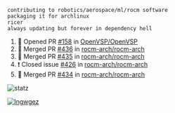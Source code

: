 ```
contributing to robotics/aerospace/ml/rocm software
packaging it for archlinux
ricer
always updating but forever in dependency hell
```

<!--START_SECTION:activity-->
1. 💪 Opened PR [#158](https://github.com//OpenVSP/OpenVSP/pull/158) in [OpenVSP/OpenVSP](https://github.com//OpenVSP/OpenVSP)
2. 🎉 Merged PR [#436](https://github.com//rocm-arch/rocm-arch/pull/436) in [rocm-arch/rocm-arch](https://github.com//rocm-arch/rocm-arch)
3. 🎉 Merged PR [#435](https://github.com//rocm-arch/rocm-arch/pull/435) in [rocm-arch/rocm-arch](https://github.com//rocm-arch/rocm-arch)
4. ❗️ Closed issue [#426](https://github.com//rocm-arch/rocm-arch/issues/426) in [rocm-arch/rocm-arch](https://github.com//rocm-arch/rocm-arch)
5. 🎉 Merged PR [#434](https://github.com//rocm-arch/rocm-arch/pull/434) in [rocm-arch/rocm-arch](https://github.com//rocm-arch/rocm-arch)
<!--END_SECTION:activity-->


![statz](https://github-readme-stats.vercel.app/api?username=acxz&include_all_commits=true&show_icons=true)

[![lngwgez](https://github-readme-stats.vercel.app/api/top-langs/?username=acxz&layout=compact)](https://github.com/acxz/github-readme-stats)


<!--
**acxz/acxz** is a ✨ _special_ ✨ repository because its `README.md` (this file) appears on your GitHub profile.

Here are some ideas to get you started:

- 🔭 I’m currently working on ...
- 🌱 I’m currently learning ...
- 👯 I’m looking to collaborate on ...
- 🤔 I’m looking for help with ...
- 💬 Ask me about ...
- 📫 How to reach me: ...
- 😄 Pronouns: ...
- ⚡ Fun fact: ...
-->
